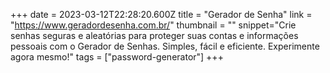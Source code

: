 +++
date = 2023-03-12T22:28:20.600Z
title = "Gerador de Senha"
link = "https://www.geradordesenha.com.br/"
thumbnail = ""
snippet="Crie senhas seguras e aleatórias para proteger suas contas e informações pessoais com o Gerador de Senhas. Simples, fácil e eficiente. Experimente agora mesmo!"
tags = ["password-generator"]
+++

